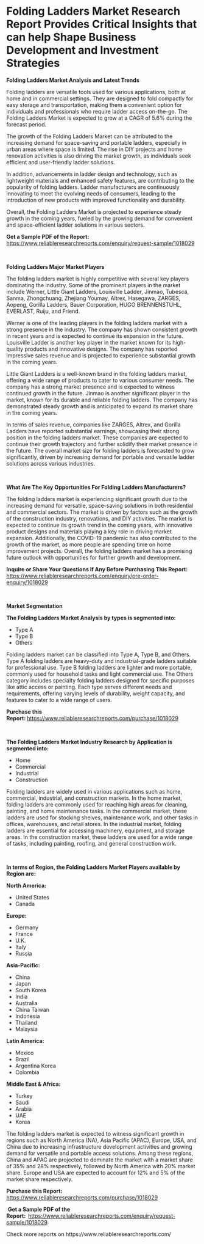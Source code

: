<p><h1>Folding Ladders Market Research Report Provides Critical Insights that can help Shape Business Development and Investment Strategies</h1></p><p><strong>Folding Ladders Market Analysis and Latest Trends</strong></p>
<p><p>Folding ladders are versatile tools used for various applications, both at home and in commercial settings. They are designed to fold compactly for easy storage and transportation, making them a convenient option for individuals and professionals who require ladder access on-the-go. The Folding Ladders Market is expected to grow at a CAGR of 5.6% during the forecast period.</p><p>The growth of the Folding Ladders Market can be attributed to the increasing demand for space-saving and portable ladders, especially in urban areas where space is limited. The rise in DIY projects and home renovation activities is also driving the market growth, as individuals seek efficient and user-friendly ladder solutions.</p><p>In addition, advancements in ladder design and technology, such as lightweight materials and enhanced safety features, are contributing to the popularity of folding ladders. Ladder manufacturers are continuously innovating to meet the evolving needs of consumers, leading to the introduction of new products with improved functionality and durability.</p><p>Overall, the Folding Ladders Market is projected to experience steady growth in the coming years, fueled by the growing demand for convenient and space-efficient ladder solutions in various sectors.</p></p>
<p><strong>Get a Sample PDF of the Report:&nbsp;</strong> <a href="https://www.reliableresearchreports.com/enquiry/request-sample/1018029">https://www.reliableresearchreports.com/enquiry/request-sample/1018029</a></p>
<p>&nbsp;</p>
<p><strong>Folding Ladders Major Market Players</strong></p>
<p><p>The folding ladders market is highly competitive with several key players dominating the industry. Some of the prominent players in the market include Werner, Little Giant Ladders, Louisville Ladder, Jinmao, Tubesca, Sanma, Zhongchuang, Zhejiang Youmay, Altrex, Hasegawa, ZARGES, Aopeng, Gorilla Ladders, Bauer Corporation, HUGO BRENNENSTUHL, EVERLAST, Ruiju, and Friend.</p><p>Werner is one of the leading players in the folding ladders market with a strong presence in the industry. The company has shown consistent growth in recent years and is expected to continue its expansion in the future. Louisville Ladder is another key player in the market known for its high-quality products and innovative designs. The company has reported impressive sales revenue and is projected to experience substantial growth in the coming years.</p><p>Little Giant Ladders is a well-known brand in the folding ladders market, offering a wide range of products to cater to various consumer needs. The company has a strong market presence and is expected to witness continued growth in the future. Jinmao is another significant player in the market, known for its durable and reliable folding ladders. The company has demonstrated steady growth and is anticipated to expand its market share in the coming years.</p><p>In terms of sales revenue, companies like ZARGES, Altrex, and Gorilla Ladders have reported substantial earnings, showcasing their strong position in the folding ladders market. These companies are expected to continue their growth trajectory and further solidify their market presence in the future. The overall market size for folding ladders is forecasted to grow significantly, driven by increasing demand for portable and versatile ladder solutions across various industries.</p></p>
<p>&nbsp;</p>
<p><strong>What Are The Key Opportunities For Folding Ladders Manufacturers?</strong></p>
<p><p>The folding ladders market is experiencing significant growth due to the increasing demand for versatile, space-saving solutions in both residential and commercial sectors. The market is driven by factors such as the growth of the construction industry, renovations, and DIY activities. The market is expected to continue its growth trend in the coming years, with innovative product designs and materials playing a key role in driving market expansion. Additionally, the COVID-19 pandemic has also contributed to the growth of the market, as more people are spending time on home improvement projects. Overall, the folding ladders market has a promising future outlook with opportunities for further growth and development.</p></p>
<p><strong>Inquire or Share Your Questions If Any Before Purchasing This Report:</strong> <a href="https://www.reliableresearchreports.com/enquiry/pre-order-enquiry/1018029">https://www.reliableresearchreports.com/enquiry/pre-order-enquiry/1018029</a></p>
<p>&nbsp;</p>
<p><strong>Market Segmentation</strong></p>
<p><strong>The Folding Ladders Market Analysis by types is segmented into:</strong></p>
<p><ul><li>Type A</li><li>Type B</li><li>Others</li></ul></p>
<p><p>Folding ladders market can be classified into Type A, Type B, and Others. Type A folding ladders are heavy-duty and industrial-grade ladders suitable for professional use. Type B folding ladders are lighter and more portable, commonly used for household tasks and light commercial use. The Others category includes specialty folding ladders designed for specific purposes like attic access or painting. Each type serves different needs and requirements, offering varying levels of durability, weight capacity, and features to cater to a wide range of users.</p></p>
<p><strong>Purchase this Report:&nbsp;</strong><a href="https://www.reliableresearchreports.com/purchase/1018029">https://www.reliableresearchreports.com/purchase/1018029</a></p>
<p>&nbsp;</p>
<p><strong>The Folding Ladders Market Industry Research by Application is segmented into:</strong></p>
<p><ul><li>Home</li><li>Commercial</li><li>Industrial</li><li>Construction</li></ul></p>
<p><p>Folding ladders are widely used in various applications such as home, commercial, industrial, and construction markets. In the home market, folding ladders are commonly used for reaching high areas for cleaning, painting, and home maintenance tasks. In the commercial market, these ladders are used for stocking shelves, maintenance work, and other tasks in offices, warehouses, and retail stores. In the industrial market, folding ladders are essential for accessing machinery, equipment, and storage areas. In the construction market, these ladders are used for a wide range of tasks, including painting, roofing, and general construction work.</p></p>
<p>&nbsp;</p>
<p><strong>In terms of Region, the Folding Ladders Market Players available by Region are:</strong></p>
<p>
    <p> <strong> North America: </strong>
        <ul>
            <li>United States</li>
            <li>Canada</li>
        </ul>
        </p> 
    <p> <strong> Europe: </strong>
        <ul>
            <li>Germany</li>
            <li>France</li>
            <li>U.K.</li>
            <li>Italy</li>
            <li>Russia</li>
        </ul>
        </p> 
    <p> <strong> Asia-Pacific: </strong>
        <ul>
            <li>China</li>
            <li>Japan</li>
            <li>South Korea</li>
            <li>India</li>
            <li>Australia</li>
            <li>China Taiwan</li>
            <li>Indonesia</li>
            <li>Thailand</li>
            <li>Malaysia</li>
        </ul>
        </p> 
    <p> <strong> Latin America: </strong>
        <ul>
            <li>Mexico</li>
            <li>Brazil</li>
            <li>Argentina Korea</li>
            <li>Colombia</li>
        </ul>
        </p> 
    <p> <strong> Middle East & Africa: </strong>
        <ul>
            <li>Turkey</li>
            <li>Saudi</li>
            <li>Arabia</li>
            <li>UAE</li>
            <li>Korea</li>
        </ul>
    </p>
    </p>
<p><p>The folding ladders market is expected to witness significant growth in regions such as North America (NA), Asia Pacific (APAC), Europe, USA, and China due to increasing infrastructure development activities and growing demand for versatile and portable access solutions. Among these regions, China and APAC are projected to dominate the market with a market share of 35% and 28% respectively, followed by North America with 20% market share. Europe and USA are expected to account for 12% and 5% of the market share respectively.</p></p>
<p><strong>Purchase this Report: </strong><a href="https://www.reliableresearchreports.com/purchase/1018029">https://www.reliableresearchreports.com/purchase/1018029</a></p>
<p>&nbsp;<strong>Get a Sample PDF of the Report:&nbsp;&nbsp;</strong><a href="https://www.reliableresearchreports.com/enquiry/request-sample/1018029">https://www.reliableresearchreports.com/enquiry/request-sample/1018029</a></p>
<p><strong></strong></p>
<p>Check more reports on https://www.reliableresearchreports.com/</p>